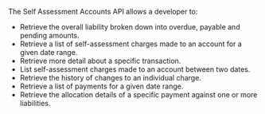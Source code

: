The Self Assessment Accounts API allows a developer to:

* Retrieve the overall liability broken down into overdue, payable and pending amounts.
* Retrieve a list of self-assessment charges made to an account for a given date range.
* Retrieve more detail about a specific transaction.
* List self-assessment charges made to an account between two dates.
* Retrieve the history of changes to an individual charge.
* Retrieve a list of payments for a given date range.
* Retrieve the allocation details of a specific payment against one or more liabilities.